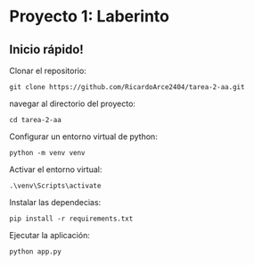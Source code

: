 # Proyecto 1: Laberinto

## Inicio rápido!

Clonar el repositorio:

```shell
git clone https://github.com/RicardoArce2404/tarea-2-aa.git
```

navegar al directorio del proyecto:

```shell
cd tarea-2-aa
```

Configurar un entorno virtual de python:

```shell
python -m venv venv
```

Activar el entorno virtual:

```shell
.\venv\Scripts\activate
```

Instalar las dependecias:

```shell
pip install -r requirements.txt
```

Ejecutar la aplicación:

```shell
python app.py
```
